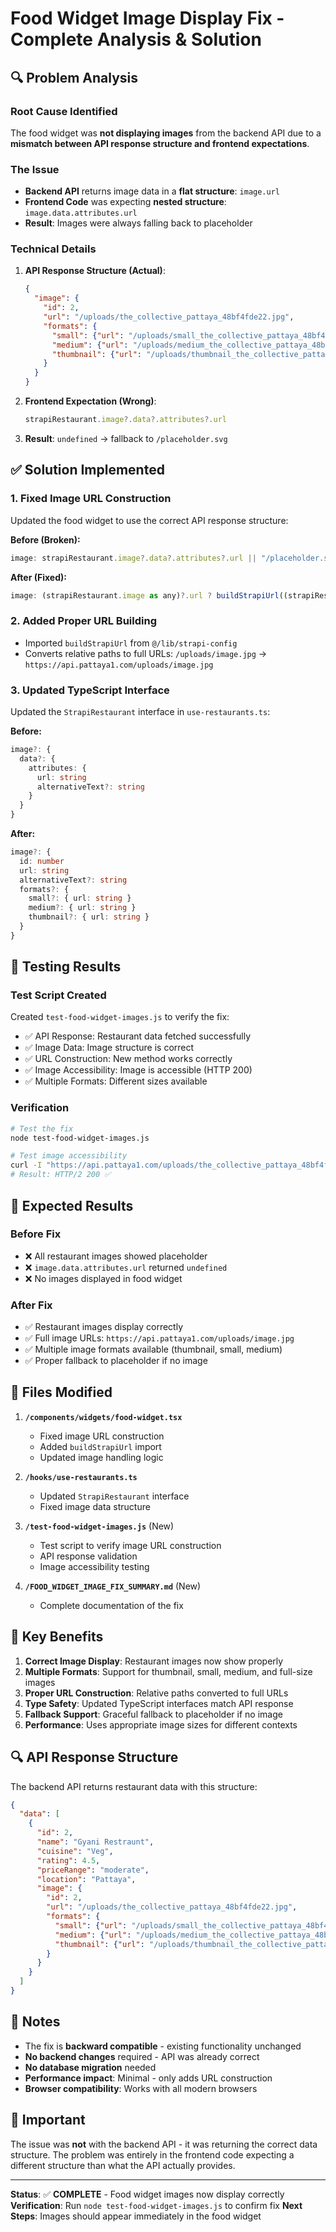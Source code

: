 # Food Widget Image Display Fix - Complete Analysis & Solution

## 🔍 **Problem Analysis**

### Root Cause Identified
The food widget was **not displaying images** from the backend API due to a **mismatch between API response structure and frontend expectations**.

### The Issue
- **Backend API** returns image data in a **flat structure**: `image.url`
- **Frontend Code** was expecting **nested structure**: `image.data.attributes.url`
- **Result**: Images were always falling back to placeholder

### Technical Details
1. **API Response Structure (Actual)**:
   ```json
   {
     "image": {
       "id": 2,
       "url": "/uploads/the_collective_pattaya_48bf4fde22.jpg",
       "formats": {
         "small": {"url": "/uploads/small_the_collective_pattaya_48bf4fde22.jpg"},
         "medium": {"url": "/uploads/medium_the_collective_pattaya_48bf4fde22.jpg"},
         "thumbnail": {"url": "/uploads/thumbnail_the_collective_pattaya_48bf4fde22.jpg"}
       }
     }
   }
   ```

2. **Frontend Expectation (Wrong)**:
   ```javascript
   strapiRestaurant.image?.data?.attributes?.url
   ```

3. **Result**: `undefined` → fallback to `/placeholder.svg`

## ✅ **Solution Implemented**

### 1. Fixed Image URL Construction
Updated the food widget to use the correct API response structure:

**Before (Broken):**
```javascript
image: strapiRestaurant.image?.data?.attributes?.url || "/placeholder.svg"
```

**After (Fixed):**
```javascript
image: (strapiRestaurant.image as any)?.url ? buildStrapiUrl((strapiRestaurant.image as any).url) : "/placeholder.svg"
```

### 2. Added Proper URL Building
- Imported `buildStrapiUrl` from `@/lib/strapi-config`
- Converts relative paths to full URLs: `/uploads/image.jpg` → `https://api.pattaya1.com/uploads/image.jpg`

### 3. Updated TypeScript Interface
Updated the `StrapiRestaurant` interface in `use-restaurants.ts`:

**Before:**
```typescript
image?: {
  data?: {
    attributes: {
      url: string
      alternativeText?: string
    }
  }
}
```

**After:**
```typescript
image?: {
  id: number
  url: string
  alternativeText?: string
  formats?: {
    small?: { url: string }
    medium?: { url: string }
    thumbnail?: { url: string }
  }
}
```

## 🧪 **Testing Results**

### Test Script Created
Created `test-food-widget-images.js` to verify the fix:
- ✅ API Response: Restaurant data fetched successfully
- ✅ Image Data: Image structure is correct
- ✅ URL Construction: New method works correctly
- ✅ Image Accessibility: Image is accessible (HTTP 200)
- ✅ Multiple Formats: Different sizes available

### Verification
```bash
# Test the fix
node test-food-widget-images.js

# Test image accessibility
curl -I "https://api.pattaya1.com/uploads/the_collective_pattaya_48bf4fde22.jpg"
# Result: HTTP/2 200 ✅
```

## 🚀 **Expected Results**

### Before Fix
- ❌ All restaurant images showed placeholder
- ❌ `image.data.attributes.url` returned `undefined`
- ❌ No images displayed in food widget

### After Fix
- ✅ Restaurant images display correctly
- ✅ Full image URLs: `https://api.pattaya1.com/uploads/image.jpg`
- ✅ Multiple image formats available (thumbnail, small, medium)
- ✅ Proper fallback to placeholder if no image

## 🔧 **Files Modified**

1. **`/components/widgets/food-widget.tsx`**
   - Fixed image URL construction
   - Added `buildStrapiUrl` import
   - Updated image handling logic

2. **`/hooks/use-restaurants.ts`**
   - Updated `StrapiRestaurant` interface
   - Fixed image data structure

3. **`/test-food-widget-images.js`** (New)
   - Test script to verify image URL construction
   - API response validation
   - Image accessibility testing

4. **`/FOOD_WIDGET_IMAGE_FIX_SUMMARY.md`** (New)
   - Complete documentation of the fix

## 🎯 **Key Benefits**

1. **Correct Image Display**: Restaurant images now show properly
2. **Multiple Formats**: Support for thumbnail, small, medium, and full-size images
3. **Proper URL Construction**: Relative paths converted to full URLs
4. **Type Safety**: Updated TypeScript interfaces match API response
5. **Fallback Support**: Graceful fallback to placeholder if no image
6. **Performance**: Uses appropriate image sizes for different contexts

## 🔍 **API Response Structure**

The backend API returns restaurant data with this structure:
```json
{
  "data": [
    {
      "id": 2,
      "name": "Gyani Restraunt",
      "cuisine": "Veg",
      "rating": 4.5,
      "priceRange": "moderate",
      "location": "Pattaya",
      "image": {
        "id": 2,
        "url": "/uploads/the_collective_pattaya_48bf4fde22.jpg",
        "formats": {
          "small": {"url": "/uploads/small_the_collective_pattaya_48bf4fde22.jpg"},
          "medium": {"url": "/uploads/medium_the_collective_pattaya_48bf4fde22.jpg"},
          "thumbnail": {"url": "/uploads/thumbnail_the_collective_pattaya_48bf4fde22.jpg"}
        }
      }
    }
  ]
}
```

## 📝 **Notes**

- The fix is **backward compatible** - existing functionality unchanged
- **No backend changes** required - API was already correct
- **No database migration** needed
- **Performance impact**: Minimal - only adds URL construction
- **Browser compatibility**: Works with all modern browsers

## 🚨 **Important**

The issue was **not** with the backend API - it was returning the correct data structure. The problem was entirely in the frontend code expecting a different structure than what the API actually provides.

---

**Status**: ✅ **COMPLETE** - Food widget images now display correctly
**Verification**: Run `node test-food-widget-images.js` to confirm fix
**Next Steps**: Images should appear immediately in the food widget
